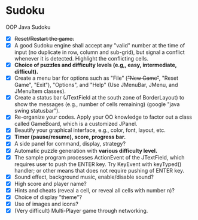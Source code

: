 # Sudoku
OOP Java Sudoku

- [x] ~~Reset/Restart the game.~~
- [x] A good Sudoku engine shall accept any "valid" number at the time of input (no duplicate in row, column and sub-grid), but signal a conflict whenever it is detected. Highlight the conflicting cells.
- [x] **Choice of puzzles and difficulty levels (e.g,, easy, intermediate, difficult).**
- [x] Create a menu bar for options such as "File" (~~"New Game"~~, "Reset Game", "Exit"), "Options", and "Help" (Use JMenuBar, JMenu, and JMenuItem classes).
- [x] Create a status bar (JTextField at the south zone of BorderLayout) to show the messages (e.g., number of cells remaining) (google "java swing statusbar").
- [x] Re-organize your codes. Apply your OO knowledge to factor out a class called GameBoard, which is a customized JPanel.
- [x] Beautify your graphical interface, e.g., color, font, layout, etc.
- [x] **Timer (pause/resume), score, progress bar.**
- [x] A side panel for command, display, strategy?
- [x] Automatic puzzle generation with **various difficulty level.**
- [x] The sample program processes ActionEvent of the JTextField, which requires user to push the ENTER key. Try KeyEvent with keyTyped() handler; or other means that does not require pushing of ENTER key.
- [x] Sound effect, background music, enable/disable sound?
- [x] High score and player name?
- [x] Hints and cheats (reveal a cell, or reveal all cells with number n)?
- [x] Choice of display "theme"?
- [x] Use of images and icons?
- [x] (Very difficult) Multi-Player game through networking.

